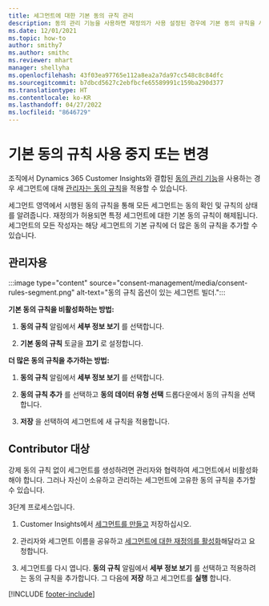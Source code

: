 ```yaml
---
title: 세그먼트에 대한 기본 동의 규칙 관리
description: 동의 관리 기능을 사용하면 재정의가 사용 설정된 경우에 기본 동의 규칙을 사용 중지하거나 변경할 수 있습니다.
ms.date: 12/01/2021
ms.topic: how-to
author: smithy7
ms.author: smithc
ms.reviewer: mhart
manager: shellyha
ms.openlocfilehash: 43f03ea97765e112a8ea2a7da97cc548c8c84dfc
ms.sourcegitcommit: b7dbcd5627c2ebfbcfe65589991c159ba290d377
ms.translationtype: HT
ms.contentlocale: ko-KR
ms.lasthandoff: 04/27/2022
ms.locfileid: "8646729"
---
```

# <a name="disable-or-change-default-consent-rules"></a>기본 동의 규칙 사용 중지 또는 변경

조직에서 Dynamics 365 Customer Insights와 결합된 [동의 관리 기능](consent-management/overview.md)을 사용하는 경우 세그먼트에 대해 [관리자는 동의 규칙](activate-consent.md)을 적용할 수 있습니다. 

세그먼트 영역에서 시행된 동의 규칙을 통해 모든 세그먼트는 동의 확인 및 규칙의 상태를 알려줍니다. 재정의가 허용되면 특정 세그먼트에 대한 기본 동의 규칙이 해제됩니다. 세그먼트의 모든 작성자는 해당 세그먼트의 기본 규칙에 더 많은 동의 규칙을 추가할 수 있습니다. 

## <a name="for-administrators"></a>관리자용

:::image type="content" source="consent-management/media/consent-rules-segment.png" alt-text="동의 규칙 옵션이 있는 세그먼트 빌더.":::

**기본 동의 규칙을 비활성화하는 방법:**

1. **동의 규칙** 알림에서 **세부 정보 보기** 를 선택합니다. 

1. **기본 동의 규칙** 토글을 **끄기** 로 설정합니다.

**더 많은 동의 규칙을 추가하는 방법:**

1. **동의 규칙** 알림에서 **세부 정보 보기** 를 선택합니다. 

1. **동의 규칙 추가** 를 선택하고 **동의 데이터 유형 선택** 드롭다운에서 동의 규칙을 선택합니다.

1. **저장** 을 선택하여 세그먼트에 새 규칙을 적용합니다.

## <a name="for-contributors"></a>Contributor 대상

강제 동의 규칙 없이 세그먼트를 생성하려면 관리자와 협력하여 세그먼트에서 비활성화해야 합니다. 그러나 자신이 소유하고 관리하는 세그먼트에 고유한 동의 규칙을 추가할 수 있습니다.

3단계 프로세스입니다. 
1. Customer Insights에서 [세그먼트를 만들고](segments.md) 저장하십시오. 

1. 관리자와 세그먼트 이름을 공유하고 [세그먼트에 대한 재정의를 활성화](activate-consent.md)해달라고 요청합니다. 

1. 세그먼트를 다시 엽니다. **동의 규칙** 알림에서 **세부 정보 보기** 를 선택하고 적용하려는 동의 규칙을 추가합니다. 그 다음에 **저장** 하고 세그먼트를 **실행** 합니다.



[!INCLUDE [footer-include](includes/footer-banner.md)] 
